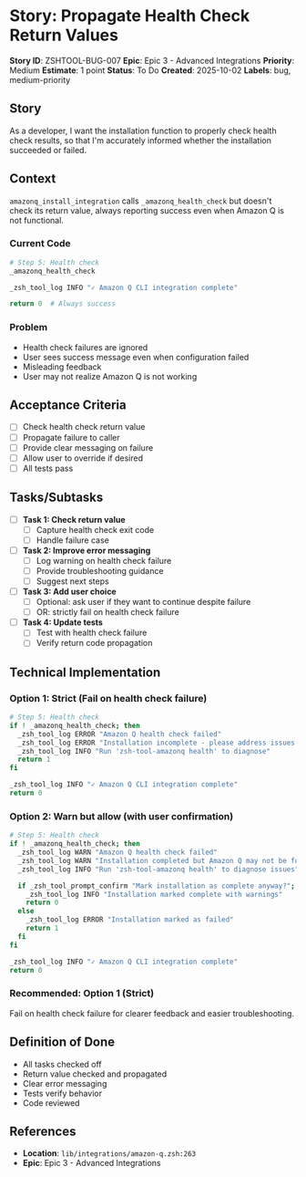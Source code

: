 # Story: Propagate Health Check Return Values

**Story ID**: ZSHTOOL-BUG-007
**Epic**: Epic 3 - Advanced Integrations
**Priority**: Medium
**Estimate**: 1 point
**Status**: To Do
**Created**: 2025-10-02
**Labels**: bug, medium-priority

## Story

As a developer, I want the installation function to properly check health check results, so that I'm accurately informed whether the installation succeeded or failed.

## Context

`amazonq_install_integration` calls `_amazonq_health_check` but doesn't check its return value, always reporting success even when Amazon Q is not functional.

### Current Code
```zsh
# Step 5: Health check
_amazonq_health_check

_zsh_tool_log INFO "✓ Amazon Q CLI integration complete"

return 0  # Always success
```

### Problem
- Health check failures are ignored
- User sees success message even when configuration failed
- Misleading feedback
- User may not realize Amazon Q is not working

## Acceptance Criteria

- [ ] Check health check return value
- [ ] Propagate failure to caller
- [ ] Provide clear messaging on failure
- [ ] Allow user to override if desired
- [ ] All tests pass

## Tasks/Subtasks

- [ ] **Task 1: Check return value**
  - [ ] Capture health check exit code
  - [ ] Handle failure case

- [ ] **Task 2: Improve error messaging**
  - [ ] Log warning on health check failure
  - [ ] Provide troubleshooting guidance
  - [ ] Suggest next steps

- [ ] **Task 3: Add user choice**
  - [ ] Optional: ask user if they want to continue despite failure
  - [ ] OR: strictly fail on health check failure

- [ ] **Task 4: Update tests**
  - [ ] Test with health check failure
  - [ ] Verify return code propagation

## Technical Implementation

### Option 1: Strict (Fail on health check failure)
```zsh
# Step 5: Health check
if ! _amazonq_health_check; then
  _zsh_tool_log ERROR "Amazon Q health check failed"
  _zsh_tool_log ERROR "Installation incomplete - please address issues and retry"
  _zsh_tool_log INFO "Run 'zsh-tool-amazonq health' to diagnose"
  return 1
fi

_zsh_tool_log INFO "✓ Amazon Q CLI integration complete"
return 0
```

### Option 2: Warn but allow (with user confirmation)
```zsh
# Step 5: Health check
if ! _amazonq_health_check; then
  _zsh_tool_log WARN "Amazon Q health check failed"
  _zsh_tool_log WARN "Installation completed but Amazon Q may not be fully functional"
  _zsh_tool_log INFO "Run 'zsh-tool-amazonq health' to diagnose issues"

  if _zsh_tool_prompt_confirm "Mark installation as complete anyway?"; then
    _zsh_tool_log INFO "Installation marked complete with warnings"
    return 0
  else
    _zsh_tool_log ERROR "Installation marked as failed"
    return 1
  fi
fi

_zsh_tool_log INFO "✓ Amazon Q CLI integration complete"
return 0
```

### Recommended: Option 1 (Strict)
Fail on health check failure for clearer feedback and easier troubleshooting.

## Definition of Done

- All tasks checked off
- Return value checked and propagated
- Clear error messaging
- Tests verify behavior
- Code reviewed

## References

- **Location**: `lib/integrations/amazon-q.zsh:263`
- **Epic**: Epic 3 - Advanced Integrations
